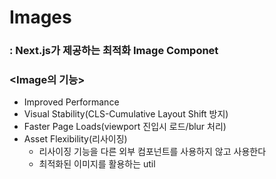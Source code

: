 # Images

### : Next.js가 제공하는 최적화 Image Componet

### <Image의 기능>

- Improved Performance
- Visual Stability(CLS-Cumulative Layout Shift 방지)
- Faster Page Loads(viewport 진입시 로드/blur 처리)
- Asset Flexibility(리사이징)
  - 리사이징 기능을 다른 외부 컴포넌트를 사용하지 않고 사용한다
  - 최적화된 이미지를 활용하는 util
